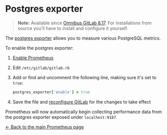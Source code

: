 # Postgres exporter

>**Note:**
Available since [Omnibus GitLab 8.17][1131]. For installations from source
you'll have to install and configure it yourself.

The [postgres exporter] allows you to measure various PostgreSQL metrics.

To enable the postgres exporter:

1. [Enable Prometheus](index.md#configuring-prometheus)
1. Edit `/etc/gitlab/gitlab.rb`
1. Add or find and uncomment the following line, making sure it's set to `true`:

   ```ruby
   postgres_exporter['enable'] = true
   ```

1. Save the file and [reconfigure GitLab][reconfigure] for the changes to
   take effect

Prometheus will now automatically begin collecting performance data from
the postgres exporter exposed under `localhost:9187`.

[← Back to the main Prometheus page](index.md)

[1131]: https://gitlab.com/gitlab-org/omnibus-gitlab/merge_requests/1131
[postgres exporter]: https://github.com/wrouesnel/postgres_exporter
[prometheus]: https://prometheus.io
[reconfigure]: ../../restart_gitlab.md#omnibus-gitlab-reconfigure
